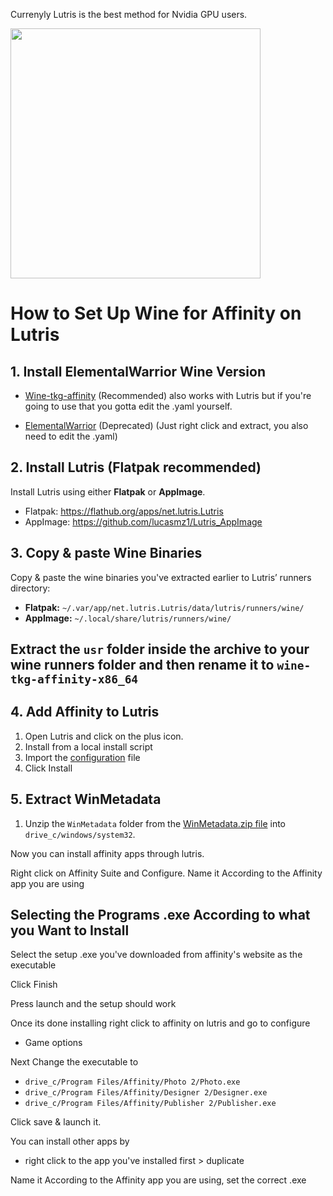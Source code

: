 Currenyly Lutris is the best method for Nvidia GPU users.

<img src="/Assets/NewLogos/AffinityLutris.png" width="400"/>

# How to Set Up Wine for Affinity on Lutris

## 1. Install ElementalWarrior Wine Version

- [Wine-tkg-affinity](https://github.com/daegalus/wine-tkg-affinity/releases) (Recommended) also works with Lutris but if you're going to use that you gotta edit the .yaml yourself.

- [ElementalWarrior](https://github.com/Twig6943/ElementalWarrior-wine-binaries/releases) (Deprecated) (Just right click and extract, you also need to edit the .yaml)

## 2. Install Lutris (Flatpak recommended)

Install Lutris using either **Flatpak** or **AppImage**.

- Flatpak: https://flathub.org/apps/net.lutris.Lutris
- AppImage: https://github.com/lucasmz1/Lutris_AppImage

## 3. Copy & paste Wine Binaries

Copy & paste the wine binaries you've extracted earlier to Lutris’ runners directory:

- **Flatpak:** `~/.var/app/net.lutris.Lutris/data/lutris/runners/wine/`
- **AppImage:** `~/.local/share/lutris/runners/wine/`

## Extract the `usr` folder inside the archive to your wine runners folder and then rename it to `wine-tkg-affinity-x86_64`

## 4. Add Affinity to Lutris

1. Open Lutris and click on the plus icon.
2. Install from a local install script
3. Import the [configuration](/Guides/Lutris/Affinity-Lutris.yaml) file
3. Click Install

## 5. Extract WinMetadata

1. Unzip the `WinMetadata` folder from the [WinMetadata.zip file](https://archive.org/download/win-metadata/WinMetadata.zip) into `drive_c/windows/system32`.

Now you can install affinity apps through lutris.

Right click on Affinity Suite and Configure.
Name it According to the Affinity app you are using

## Selecting the Programs .exe According to what you Want to Install

Select the setup .exe you've downloaded from affinity's website as the executable

Click Finish

Press launch and the setup should work

Once its done installing right click to affinity on lutris and go to configure
* Game options

Next Change the executable to

* `drive_c/Program Files/Affinity/Photo 2/Photo.exe`
* `drive_c/Program Files/Affinity/Designer 2/Designer.exe`
* `drive_c/Program Files/Affinity/Publisher 2/Publisher.exe`

Click save & launch it.

You can install other apps by
* right click to the app you've installed first > duplicate

Name it According to the Affinity app you are using, set the correct .exe
